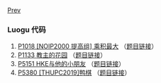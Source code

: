 [Prev](https://coderbreakplus.github.io/mycode/)

### Luogu 代码

1. [P1018 [NOIP2000 提高组] 乘积最大](https://coderbreakplus.github.io/website/mycode/Luogu/P1018/) （[题目链接](https://www.luogu.com.cn/problem/P1018)）
2. [P1133	教主的花园](https://coderbreakplus.github.io/website/mycode/Luogu/P1133/) （[题目链接](https://www.luogu.com.cn/problem/P1133)）
3. [P5151 HKE与他的小朋友](https://coderbreakplus.github.io/website/mycode/Luogu/P5151/) （[题目链接](https://www.luogu.com.cn/problem/P5151)）
4. [P5380 [THUPC2019]鸭棋](https://coderbreakplus.github.io/website/mycode/Luogu/P5380/) （[题目链接](https://www.luogu.com.cn/problem/P5380)）


